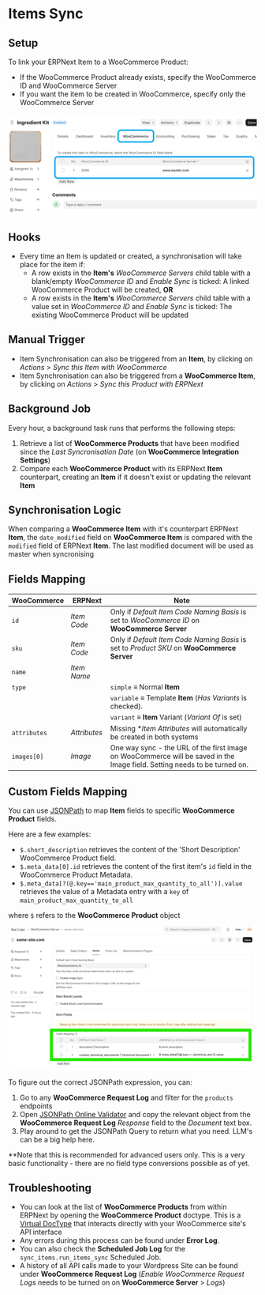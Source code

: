 # Items Sync

## Setup

To link your ERPNext Item to a WooCommerce Product:
- If the WooCommerce Product already exists, specify the WooCommerce ID and WooCommerce Server
- If you want the item to be created in WooCommerce, specify only the WooCommerce Server

![Linking an item](../images/item-link.png)

## Hooks

- Every time an Item is updated or created, a synchronisation will take place for the item if:
  -  A row exists in the **Item's** *WooCommerce Servers* child table with a blank/empty *WooCommerce ID* and *Enable Sync* is ticked: A linked WooCommerce Product will be created, **OR**
  -  A row exists in the **Item's** *WooCommerce Servers* child table with a value set in *WooCommerce ID* and *Enable Sync* is ticked: The existing WooCommerce Product will be updated

## Manual Trigger
- Item Synchronisation can also be triggered from an **Item**, by clicking on *Actions* > *Sync this Item with WooCommerce*
- Item Synchronisation can also be triggered from a **WooCommerce Item**, by clicking on *Actions* > *Sync this Product with ERPNext*

## Background Job

Every hour, a background task runs that performs the following steps:
1. Retrieve a list of **WooCommerce Products** that have been modified since the *Last Syncronisation Date* (on **WooCommerce Integration Settings**) 
2. Compare each **WooCommerce Product** with its ERPNext **Item** counterpart, creating an **Item** if it doesn't exist or updating the relevant **Item**

## Synchronisation Logic
When comparing a **WooCommerce Item** with it's counterpart ERPNext **Item**, the `date_modified` field on **WooCommerce Item** is compared with the `modified` field of ERPNext **Item**. The last modified document will be used as master when syncronising

## Fields Mapping

| WooCommerce  | ERPNext      | Note                                                                                                                       |
| ------------ | ------------ | -------------------------------------------------------------------------------------------------------------------------- |
| `id`         | *Item Code*  | Only if *Default Item Code Naming Basis* is set to *WooCommerce ID* on **WooCommerce Server**                              |
| `sku`        | *Item Code*  | Only if *Default Item Code Naming Basis* is set to *Product SKU* on **WooCommerce Server**                                 |
| `name`       | *Item Name*  |                                                                                                                            |
| `type`       |              | `simple` ≡ Normal **Item**                                                                                                 |
|              |              | `variable` ≡ Template **Item** (*Has Variants* is checked).                                                                |
|              |              | `variant` ≡ **Item** Variant (*Variant Of* is set)                                                                         |
| `attributes` | *Attributes* | Missing **Item Attributes* will automatically be created in both systems                                                   |
| `images[0]`  | *Image*      | One way sync - the URL of the first image on WooCommerce will be saved in the Image field. Setting  needs to be turned on. |

## Custom Fields Mapping

You can use [JSONPath](https://pypi.org/project/jsonpath-ng/) to map **Item** fields to specific **WooCommerce Product** fields.

Here are a few examples:
- `$.short_description` retrieves the content of the 'Short Description' WooCommerce Product field.
- `$.meta_data[0].id` retrieves the content of the first item's `id` field in the WooCommerce Product Metadata.
- `$.meta_data[?(@.key=='main_product_max_quantity_to_all')].value` retrieves the value of a Metadata entry with a `key` of `main_product_max_quantity_to_all`

where `$` refers to the **WooCommerce Product** object


![Item Fields Mapping](../images/item-fields-mapping-2.png)

To figure out the correct JSONPath expression, you can:
1. Go to any **WooCommerce Request Log** and filter for the `products` endpoints
2. Open [JSONPath Online Validator](https://jsonpath.com/) and copy the relevant object from the **WooCommerce Request Log** *Response* field to the *Document* text box.
3. Play around to get the JSONPath Query to return what you need. LLM's can be a big help here.




**Note that this is recommended for advanced users only. This is a very basic functionality - there are no field type conversions possible as of yet.

## Troubleshooting
- You can look at the list of **WooCommerce Products** from within ERPNext by opening the **WooCommerce Product** doctype. This is a [Virtual DocType](https://frappeframework.com/docs/v15/user/en/basics/doctypes/virtual-doctype) that interacts directly with your WooCommerce site's API interface
- Any errors during this process can be found under **Error Log**.
- You can also check the **Scheduled Job Log** for the `sync_items.run_items_sync` Scheduled Job.
- A history of all API calls made to your Wordpress Site can be found under **WooCommerce Request Log** (*Enable WooCommerce Request Logs* needs to be turned on on **WooCommerce Server** > *Logs*)

